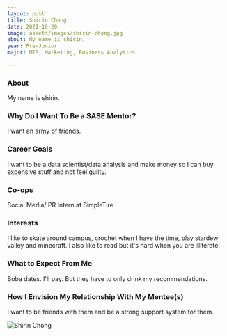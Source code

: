 ```yaml
---
layout: post
title: Shirin Chong 
date: 2021-10-20
image: assets/images/shirin-chong.jpg
about: My name is shirin. 
year: Pre-Junior
major: MIS, Marketing, Business Analytics

---
```


### About

My name is shirin. 

### Why Do I Want To Be a SASE Mentor?

I want an army of friends.

### Career Goals

I want to be a data scientist/data analysis and make money so I can buy expensive stuff and not feel guilty. 

### Co-ops

Social Media/ PR Intern at SimpleTire

### Interests

I like to skate around campus, crochet when I have the time, play stardew valley and minecraft. I also like to read but it's hard when you are illiterate. 

### What to Expect From Me

Boba dates. I'll pay. But they have to only drink my recommendations. 

### How I Envision My Relationship With My Mentee(s) 

I want to be friends with them and be a strong support system for them. 

<div class="text-center my-5">
    <img src="{ "https://sase-drexel.github.io/mentorship-2021/assets/images/shirin-chong.jpg" | absolute_url }" alt="Shirin Chong" class="rounded post-img" />
</div>
